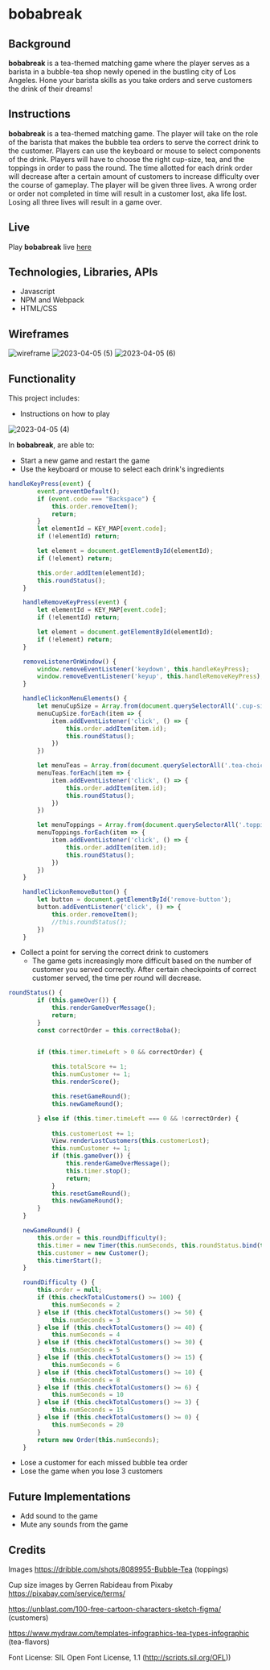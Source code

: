 # bobabreak

## Background
<!-- **bobabreak** is a tea-themed matching game where the player serves as a barista in a bubble-tea shop newly opened in the bustling city of Los Angeles. Hone your barista skills as you serve customers the drink of their dreams and collect revenue to keep your shop open!  -->

**bobabreak** is a tea-themed matching game where the player serves as a barista in a bubble-tea shop newly opened in the bustling city of Los Angeles. Hone your barista skills as you take orders and serve customers the drink of their dreams!

## Instructions

**bobabreak** is a tea-themed matching game. The player will take on the role of the barista that makes the bubble tea orders to serve the correct drink to the customer. Players can use the keyboard or mouse to select components of the drink. Players will have to choose the right cup-size, tea, and the toppings in order to pass the round. The time allotted for each drink order will decrease after a certain amount of customers to increase difficulty over the course of gameplay. The player will be given three lives. A wrong order or order not completed in time will result in a customer lost, aka life lost. Losing all three lives will result in a game over. 

## Live
Play **bobabreak** live [here](https://meih15.github.io/bobabreak/)

## Technologies, Libraries, APIs
- Javascript
- NPM and Webpack
- HTML/CSS

## Wireframes

![wireframe](./assets/introduction/wireframe.png)
![2023-04-05 (5)](https://user-images.githubusercontent.com/117603258/230257427-d5d5c735-fe48-4ef9-bd57-c5c7e1f76e99.png)
![2023-04-05 (6)](https://user-images.githubusercontent.com/117603258/230257430-5942f5be-882f-41a6-801e-97ed28215ddf.png)


## Functionality

This project includes:
- Instructions on how to play


![2023-04-05 (4)](https://user-images.githubusercontent.com/117603258/230256482-e71a500a-983c-4b31-a695-14cdb70f82a5.png)


In **bobabreak**, are able to:
- Start a new game and restart the game
- Use the keyboard or mouse to select each drink's ingredients

```js
handleKeyPress(event) {
        event.preventDefault();
        if (event.code === "Backspace") {
            this.order.removeItem();
            return;
        }
        let elementId = KEY_MAP[event.code];
        if (!elementId) return;

        let element = document.getElementById(elementId);
        if (!element) return;

        this.order.addItem(elementId);
        this.roundStatus();
    }

    handleRemoveKeyPress(event) {
        let elementId = KEY_MAP[event.code];
        if (!elementId) return;

        let element = document.getElementById(elementId);
        if (!element) return;
    }

    removeListenerOnWindow() {
        window.removeEventListener('keydown', this.handleKeyPress);
        window.removeEventListener('keyup', this.handleRemoveKeyPress);
    }

    handleClickonMenuElements() {
        let menuCupSize = Array.from(document.querySelectorAll('.cup-sizes'));
        menuCupSize.forEach(item => {
            item.addEventListener('click', () => {
                this.order.addItem(item.id);
                this.roundStatus();
            })
        })

        let menuTeas = Array.from(document.querySelectorAll('.tea-choice'));
        menuTeas.forEach(item => {
            item.addEventListener('click', () => {
                this.order.addItem(item.id);
                this.roundStatus();
            })
        })

        let menuToppings = Array.from(document.querySelectorAll('.topping-choice'));
        menuToppings.forEach(item => {
            item.addEventListener('click', () => {
                this.order.addItem(item.id);
                this.roundStatus();
            })
        })
    }

    handleClickonRemoveButton() {
        let button = document.getElementById('remove-button');
        button.addEventListener('click', () => {
            this.order.removeItem();
            //this.roundStatus();
        })
    }
 ```


- Collect a point for serving the correct drink to customers
  - The game gets increasingly more difficult based on the number of customer you served correctly. After certain checkpoints of correct customer served, the time per round will decrease.

```js
roundStatus() {
        if (this.gameOver()) {
            this.renderGameOverMessage();
            return;
        }
        const correctOrder = this.correctBoba();


        if (this.timer.timeLeft > 0 && correctOrder) {
         
            this.totalScore += 1;
            this.numCustomer += 1;
            this.renderScore();

            this.resetGameRound();
            this.newGameRound();

        } else if (this.timer.timeLeft === 0 && !correctOrder) {
       
            this.customerLost += 1;
            View.renderLostCustomers(this.customerLost);
            this.numCustomer += 1;
            if (this.gameOver()) {
                this.renderGameOverMessage();
                this.timer.stop();
                return;
            }
            this.resetGameRound();
            this.newGameRound();
        }
    }

    newGameRound() {
        this.order = this.roundDifficulty();
        this.timer = new Timer(this.numSeconds, this.roundStatus.bind(this));
        this.customer = new Customer();
        this.timerStart();
    }

    roundDifficulty () {
        this.order = null;
        if (this.checkTotalCustomers() >= 100) {
            this.numSeconds = 2
        } else if (this.checkTotalCustomers() >= 50) {
            this.numSeconds = 3
        } else if (this.checkTotalCustomers() >= 40) {
            this.numSeconds = 4
        } else if (this.checkTotalCustomers() >= 30) {
            this.numSeconds = 5
        } else if (this.checkTotalCustomers() >= 15) {
            this.numSeconds = 6
        } else if (this.checkTotalCustomers() >= 10) {
            this.numSeconds = 8
        } else if (this.checkTotalCustomers() >= 6) {
            this.numSeconds = 10
        } else if (this.checkTotalCustomers() >= 3) {
            this.numSeconds = 15
        } else if (this.checkTotalCustomers() >= 0) {
            this.numSeconds = 20
        }
        return new Order(this.numSeconds);
    }

```

- Lose a customer for each missed bubble tea order
- Lose the game when you lose 3 customers


## Future Implementations
- Add sound to the game
- Mute any sounds from the game

## Credits
Images
https://dribble.com/shots/8089955-Bubble-Tea (toppings)

Cup size images by Gerren Rabideau from Pixaby
https://pixabay.com/service/terms/

https://unblast.com/100-free-cartoon-characters-sketch-figma/ (customers)

https://www.mydraw.com/templates-infographics-tea-types-infographic (tea-flavors)

Font License: SIL Open Font License, 1.1 (http://scripts.sil.org/OFL))


